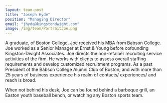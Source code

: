 ```yaml
---
layout: team-post
title: "Joseph Hyde"
position: "Managing Director"
email: "jhyde@kingstondwight.com"
image: /img/team/PortraitJoe.png
---
```


A graduate, of Boston College, Joe received his MBA from Babson College. Joe worked as a Senior Manager at Ernst & Young before cofounding Kingston-Dwight Associates.  Joe directs the non-retainer recruiting service activities of the firm.  He works with clients to assess overall staffing requirements and develop customized recruitment programs.  As a past President of the Babson College Alumni Club of Boston, and with more than 25 years of business experience his realm of contacts/ experiences/ and reach is broad. 

When not behind his desk, Joe can be found behind a barbeque grill, an Easton youth baseball bench, or watching any Boston sports team.    